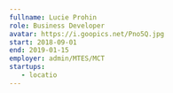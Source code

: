 ```yaml
---
fullname: Lucie Prohin
role: Business Developer
avatar: https://i.goopics.net/Pno5Q.jpg
start: 2018-09-01
end: 2019-01-15
employer: admin/MTES/MCT
startups:
   - locatio
---
```


